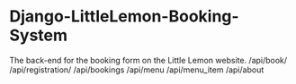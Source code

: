 # Django-LittleLemon-Booking-System
The back-end for the booking form on the Little Lemon website. 
/api/book/
/api/registration/
/api/bookings
/api/menu
/api/menu_item
/api/about